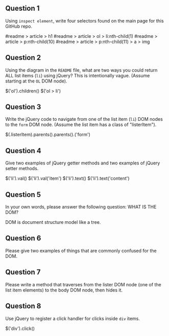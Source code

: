 ## Question 1

Using `inspect element`, write four selectors found on the main page for this
GitHub repo.

<!-- your answer starts here -->
#readme > article > h1
#readme > article > ol > li:nth-child(1)
#readme > article > p:nth-child(10)
#readme > article > p:nth-child(11) > a > img
<!-- your answer ends here -->

## Question 2

Using the diagram in the `README` file, what are two ways you could return ALL
list items (`li`) using jQuery? This is intentionally vague. (Assume starting
at the `OL` DOM node).

<!-- your answer starts here -->
$('ol').children()
$('ol > li')
<!-- your answer ends here -->

## Question 3

Write the jQuery code to navigate from one of the list item (`li`) DOM nodes to
the `form` DOM node. (Assume the list item has a class of "listerItem").

<!-- your answer starts here -->
$(.listerItem).parents().parents().('form')
<!-- your answer ends here -->

## Question 4

Give two examples of jQuery getter methods and two examples of jQuery setter
methods.

<!-- your answer starts here -->
$('li').val()  $('li').val('item')
$('li').text() $('li').text('content')

<!-- your answer ends here -->

## Question 5

In your own words, please answer the following question: WHAT IS THE DOM?

<!-- your answer starts here -->
DOM is document structure model like a tree.
<!-- your answer ends here -->

## Question 6

Please give two examples of things that are commonly confused for the DOM.

<!-- your answer starts here -->

<!-- your answer ends here -->

## Question 7

Please write a method that traverses from the lister DOM node (one of the list
item elements) to the body DOM node, then hides it.

<!-- your answer starts here -->

<!-- your answer ends here -->

## Question 8

Use jQuery to register a click handler for clicks inside `div` items.

<!-- your answer starts here -->
$('div').click()
<!-- your answer ends here -->
